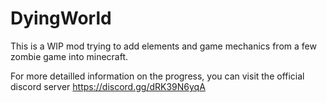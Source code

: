 # DyingWorld

This is a WIP mod trying to add elements and game mechanics from a few zombie game into minecraft.

For more detailled information on the progress, you can visit the official discord server
https://discord.gg/dRK39N6yqA
